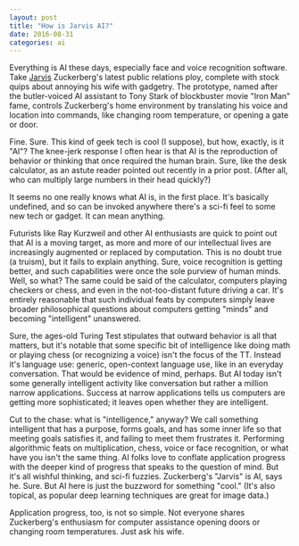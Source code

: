 ```yaml
---
layout: post
title: "How is Jarvis AI?"
date: 2016-08-31
categories: ai
---
```


Everything is AI these days, especially face and voice recognition software.  Take [Jarvis](http://www.usatoday.com/story/tech/news/2016/08/29/zuckerberg-may-debut-jarvis-ai-assistant-next-month/89566074/) Zuckerberg's latest public relations ploy, complete with stock quips about annoying his wife with gadgetry.  The prototype, named after the butler-voiced AI assistant to Tony Stark of blockbuster movie "Iron Man" fame, controls Zuckerberg's home environment by translating his voice and location into commands, like changing room temperature, or opening a gate or door.

Fine.  Sure.  This kind of geek tech is cool (I suppose), but how, exactly, is it "AI"?  The knee-jerk response I often hear is that AI is the reproduction of behavior or thinking that once required the human brain.  Sure, like the desk calculator, as an astute reader pointed out recently in a prior post.  (After all, who can multiply large numbers in their head quickly?)

It seems no one really knows what AI is, in the first place.  It's basically undefined, and so can be invoked anywhere there's a sci-fi feel to some new tech or gadget.  It can mean anything.  

Futurists like Ray Kurzweil and other AI enthusiasts are quick to point out that AI is a moving target, as more and more of our intellectual lives are increasingly augmented or replaced by computation.  This is no doubt true (a truism), but it fails to explain anything.  Sure, voice recognition is getting better, and such capabilities were once the sole purview of human minds.  Well, so what?  The same could be said of the calculator, computers playing checkers or chess, and even in the not-too-distant future driving a car.  It's entirely reasonable that such individual feats by computers simply leave broader philosophical questions about computers getting "minds" and becoming "intelligent" unanswered.

Sure, the ages-old Turing Test stipulates that outward behavior is all that matters, but it's notable that some specific bit of intelligence like doing math or playing chess (or recognizing a voice) isn't the focus of the TT.  Instead it's language use:  generic, open-context language use, like in an everyday conversation.  That would be evidence of mind, perhaps.  But AI today isn't some generally intelligent activity like conversation but rather a million narrow applications.  Success at narrow applications tells us computers are getting more sophisticated; it leaves open whether they are intelligent.

Cut to the chase:  what is "intelligence," anyway?  We call something intelligent that has a purpose, forms goals, and has some inner life so that meeting goals satisfies it, and failing to meet them frustrates it.  Performing algorithmic feats on multiplication, chess, voice or face recognition, or what have you isn't the same thing.  AI folks love to conflate application progress with the deeper kind of progress that speaks to the question of mind.  But it's all wishful thinking, and sci-fi fuzzies.  Zuckerberg's "Jarvis" is AI, says he.  Sure.  But AI here is just the buzzword for something "cool."  (It's also topical, as popular deep learning techniques are great for image data.)

Application progress, too, is not so simple.  Not everyone shares Zuckerberg's enthusiasm for computer assistance opening doors or changing room temperatures.  Just ask his wife.


